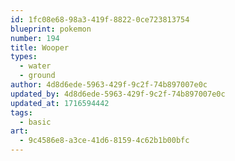 ```yaml
---
id: 1fc08e68-98a3-419f-8822-0ce723813754
blueprint: pokemon
number: 194
title: Wooper
types:
  - water
  - ground
author: 4d8d6ede-5963-429f-9c2f-74b897007e0c
updated_by: 4d8d6ede-5963-429f-9c2f-74b897007e0c
updated_at: 1716594442
tags:
  - basic
art:
  - 9c4586e8-a3ce-41d6-8159-4c62b1b00bfc
---
```

